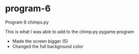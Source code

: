 # program-6
Program 6 chimps.py


This is what I was able to add to the chimp.py pygame program 
- Made the screen bigger (5)
- Changed the full background color
